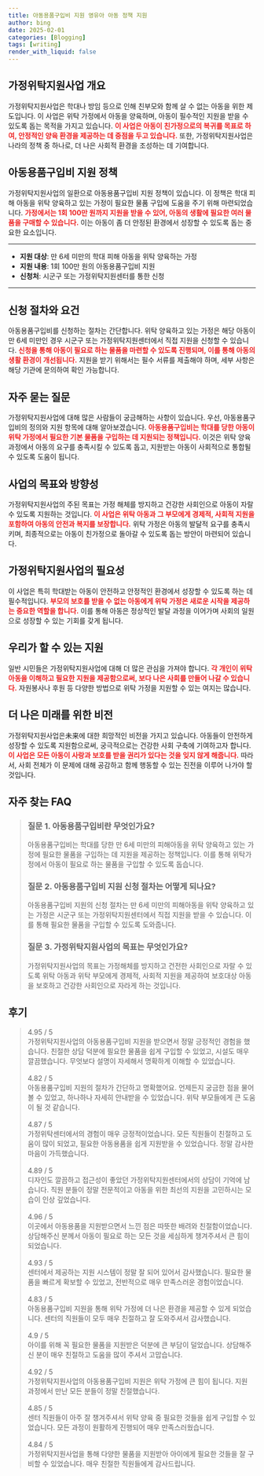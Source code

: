 ```yaml
---
title: 아동용품구입비 지원 영유아 아동 정책 지원
author: bing
date: 2025-02-01
categories: [Blogging]
tags: [writing]
render_with_liquid: false
---
```



<h2 id='가정위탁지원사업 개요'>가정위탁지원사업 개요</h2>

<p>가정위탁지원사업은 학대나 방임 등으로 인해 친부모와 함께 살 수 없는 아동을 위한 제도입니다. 이 사업은 위탁 가정에서 아동을 양육하며, 아동이 필수적인 지원을 받을 수 있도록 돕는 목적을 가지고 있습니다. <b><span style="color: #ee2323;">이 사업은 아동이 친가정으로의 복귀를 목표로 하여, 안정적인 양육 환경을 제공하는 데 중점을 두고 있습니다.</span></b> 또한, 가정위탁지원사업은 나라의 정책 중 하나로, 더 나은 사회적 환경을 조성하는 데 기여합니다.</p>

<h2 id='아동용품구입비 지원 정책'>아동용품구입비 지원 정책</h2>

<p>가정위탁지원사업의 일환으로 아동용품구입비 지원 정책이 있습니다. 이 정책은 학대 피해 아동을 위탁 양육하고 있는 가정이 필요한 물품 구입에 도움을 주기 위해 마련되었습니다. <b><span style="color: #ee2323;">가정에서는 1회 100만 원까지 지원을 받을 수 있어, 아동의 생활에 필요한 여러 물품을 구매할 수 있습니다.</span></b> 이는 아동이 좀 더 안정된 환경에서 성장할 수 있도록 돕는 중요한 요소입니다.</p>

<hr />

<ul>
    <li><b>지원 대상</b>: 만 6세 미만의 학대 피해 아동을 위탁 양육하는 가정</li>
    <li><b>지원 내용</b>: 1회 100만 원의 아동용품구입비 지원</li>
    <li><b>신청처</b>: 시군구 또는 가정위탁지원센터를 통한 신청</li>
</ul>

<hr />

<h2 id='신청 절차와 요건'>신청 절차와 요건</h2>

<p>아동용품구입비를 신청하는 절차는 간단합니다. 위탁 양육하고 있는 가정은 해당 아동이 만 6세 미만인 경우 시군구 또는 가정위탁지원센터에서 직접 지원을 신청할 수 있습니다. <b><span style="color: #ee2323;">신청을 통해 아동이 필요로 하는 물품을 마련할 수 있도록 진행되며, 이를 통해 아동의 생활 환경이 개선됩니다.</span></b> 지원을 받기 위해서는 필수 서류를 제출해야 하며, 세부 사항은 해당 기관에 문의하여 확인 가능합니다.</p>

<h2 id='자주 묻는 질문'>자주 묻는 질문</h2>

<p>가정위탁지원사업에 대해 많은 사람들이 궁금해하는 사항이 있습니다. 우선, 아동용품구입비의 정의와 지원 항목에 대해 알아보겠습니다. <b><span style="color: #ee2323;">아동용품구입비는 학대를 당한 아동이 위탁 가정에서 필요한 기본 물품을 구입하는 데 지원되는 정책입니다.</span></b> 이것은 위탁 양육 과정에서 아동의 요구를 충족시킬 수 있도록 돕고, 지원받는 아동이 사회적으로 통합될 수 있도록 도움이 됩니다.</p>

<h2 id='사업의 목표와 방향성'>사업의 목표와 방향성</h2>

<p>가정위탁지원사업의 주된 목표는 가정 해체를 방지하고 건강한 사회인으로 아동이 자랄 수 있도록 지원하는 것입니다. <b><span style="color: #ee2323;">이 사업은 위탁 아동과 그 부모에게 경제적, 사회적 지원을 포함하여 아동의 안전과 복지를 보장합니다.</span></b> 위탁 가정은 아동의 발달적 요구를 충족시키며, 최종적으로는 아동이 친가정으로 돌아갈 수 있도록 돕는 방안이 마련되어 있습니다.</p>

<h2 id='가정위탁지원사업의 필요성'>가정위탁지원사업의 필요성</h2>

<p>이 사업은 특히 학대받는 아동이 안전하고 안정적인 환경에서 성장할 수 있도록 하는 데 필수적입니다. <b><span style="color: #ee2323;">부모의 보호를 받을 수 없는 아동에게 위탁 가정은 새로운 시작을 제공하는 중요한 역할을 합니다.</span></b> 이를 통해 아동은 정상적인 발달 과정을 이어가며 사회의 일원으로 성장할 수 있는 기회를 갖게 됩니다.</p>

<h2 id='우리가 할 수 있는 지원'>우리가 할 수 있는 지원</h2>

<p>일반 시민들은 가정위탁지원사업에 대해 더 많은 관심을 가져야 합니다. <b><span style="color: #ee2323;">각 개인이 위탁 아동을 이해하고 필요한 지원을 제공함으로써, 보다 나은 사회를 만들어 나갈 수 있습니다.</span></b> 자원봉사나 후원 등 다양한 방법으로 위탁 가정을 지원할 수 있는 여지는 많습니다.</p>

<h2 id='더 나은 미래를 위한 비전'>더 나은 미래를 위한 비전</h2>

<p>가정위탁지원사업은未来에 대한 희망적인 비전을 가지고 있습니다. 아동들이 안전하게 성장할 수 있도록 지원함으로써, 궁극적으로는 건강한 사회 구축에 기여하고자 합니다. <b><span style="color: #ee2323;">이 사업은 모든 아동이 사랑과 보호를 받을 권리가 있다는 것을 잊지 않게 해줍니다.</span></b> 따라서, 사회 전체가 이 문제에 대해 공감하고 함께 행동할 수 있는 진전을 이루어 나가야 할 것입니다.</p>


<h2 id='자주_찾는_FAQ'>자주 찾는 FAQ</h2>
<div itemscope="" itemtype="https://schema.org/FAQPage"> 
<blockquote> 
<div itemscope="" itemprop="mainEntity" itemtype="https://schema.org/Question"> 
<h3 itemprop="name">질문 1. 아동용품구입비란 무엇인가요?</h3> 
<div itemscope="" itemprop="acceptedAnswer" itemtype="https://schema.org/Answer"> 
<span itemprop="text"> 
<p>아동용품구입비는 학대를 당한 만 6세 미만의 피해아동을 위탁 양육하고 있는 가정에 필요한 물품을 구입하는 데 지원을 제공하는 정책입니다. 이를 통해 위탁가정에서 아동이 필요로 하는 물품을 구입할 수 있도록 돕습니다.</p> 
</span> 
</div> 
</div> 

<div itemscope="" itemprop="mainEntity" itemtype="https://schema.org/Question"> 
<h3 itemprop="name">질문 2. 아동용품구입비 지원 신청 절차는 어떻게 되나요?</h3> 
<div itemscope="" itemprop="acceptedAnswer" itemtype="https://schema.org/Answer"> 
<span itemprop="text"> 
<p>아동용품구입비 지원의 신청 절차는 만 6세 미만의 피해아동을 위탁 양육하고 있는 가정은 시군구 또는 가정위탁지원센터에서 직접 지원을 받을 수 있습니다. 이를 통해 필요한 물품을 구입할 수 있도록 도와줍니다.</p> 
</span> 
</div> 
</div> 

<div itemscope="" itemprop="mainEntity" itemtype="https://schema.org/Question"> 
<h3 itemprop="name">질문 3. 가정위탁지원사업의 목표는 무엇인가요?</h3> 
<div itemscope="" itemprop="acceptedAnswer" itemtype="https://schema.org/Answer"> 
<span itemprop="text"> 
<p>가정위탁지원사업의 목표는 가정해체를 방지하고 건전한 사회인으로 자랄 수 있도록 위탁 아동과 위탁 부모에게 경제적, 사회적 지원을 제공하여 보호대상 아동을 보호하고 건강한 사회인으로 자라게 하는 것입니다.</p> 
</span> 
</div> 
</div> 
</blockquote> 
</div>
<h2 id='후기'>후기</h2>
<div itemscope itemtype="https://schema.org/Product">
  <blockquote>
  <div itemprop="review" itemscope itemtype="https://schema.org/Review">
      <div itemprop="reviewRating" itemscope itemtype="https://schema.org/Rating"> <span itemprop="ratingValue">4.95</span> / <span itemprop="bestRating">5</span> </div>
      <span itemprop="reviewBody">가정위탁지원사업의 아동용품구입비 지원을 받으면서 정말 긍정적인 경험을 했습니다. 친절한 상담 덕분에 필요한 물품을 쉽게 구입할 수 있었고, 시설도 매우 깔끔했습니다. 무엇보다 설명이 자세해서 명확하게 이해할 수 있었습니다.</span>
  </div>
  <br>
  <div itemprop="review" itemscope itemtype="https://schema.org/Review">
      <div itemprop="reviewRating" itemscope itemtype="https://schema.org/Rating"> <span itemprop="ratingValue">4.82</span> / <span itemprop="bestRating">5</span> </div>
      <span itemprop="reviewBody">아동용품구입비 지원의 절차가 간단하고 명확했어요. 언제든지 궁금한 점을 물어볼 수 있었고, 하나하나 자세히 안내받을 수 있었습니다. 위탁 부모들에게 큰 도움이 될 것 같습니다.</span>
  </div>
  <br>
  <div itemprop="review" itemscope itemtype="https://schema.org/Review">
      <div itemprop="reviewRating" itemscope itemtype="https://schema.org/Rating"> <span itemprop="ratingValue">4.87</span> / <span itemprop="bestRating">5</span> </div>
      <span itemprop="reviewBody">가정위탁센터에서의 경험이 매우 긍정적이었습니다. 모든 직원들이 친절하고 도움이 많이 되었고, 필요한 아동용품을 쉽게 지원받을 수 있었습니다. 정말 감사한 마음이 가득했습니다.</span>
  </div>
  <br>
  <div itemprop="review" itemscope itemtype="https://schema.org/Review">
      <div itemprop="reviewRating" itemscope itemtype="https://schema.org/Rating"> <span itemprop="ratingValue">4.89</span> / <span itemprop="bestRating">5</span> </div>
      <span itemprop="reviewBody">디자인도 깔끔하고 접근성이 좋았던 가정위탁지원센터에서의 상담이 기억에 남습니다. 직원 분들이 정말 전문적이고 아동을 위한 최선의 지원을 고민하시는 모습이 인상 깊었습니다.</span>
  </div>
  <br>
  <div itemprop="review" itemscope itemtype="https://schema.org/Review">
      <div itemprop="reviewRating" itemscope itemtype="https://schema.org/Rating"> <span itemprop="ratingValue">4.96</span> / <span itemprop="bestRating">5</span> </div>
      <span itemprop="reviewBody">이곳에서 아동용품을 지원받으면서 느낀 점은 따뜻한 배려와 친절함이었습니다. 상담해주신 분께서 아동이 필요로 하는 모든 것을 세심하게 챙겨주셔서 큰 힘이 되었습니다.</span>
  </div>
  <br>
  <div itemprop="review" itemscope itemtype="https://schema.org/Review">
      <div itemprop="reviewRating" itemscope itemtype="https://schema.org/Rating"> <span itemprop="ratingValue">4.93</span> / <span itemprop="bestRating">5</span> </div>
      <span itemprop="reviewBody">센터에서 제공하는 지원 시스템이 정말 잘 되어 있어서 감사했습니다. 필요한 물품을 빠르게 확보할 수 있었고, 전반적으로 매우 만족스러운 경험이었습니다.</span>
  </div>
  <br>
  <div itemprop="review" itemscope itemtype="https://schema.org/Review">
      <div itemprop="reviewRating" itemscope itemtype="https://schema.org/Rating"> <span itemprop="ratingValue">4.83</span> / <span itemprop="bestRating">5</span> </div>
      <span itemprop="reviewBody">아동용품구입비 지원을 통해 위탁 가정에 더 나은 환경을 제공할 수 있게 되었습니다. 센터의 직원들이 모두 매우 친절하고 잘 도와주셔서 감사했습니다.</span>
  </div>
  <br>
  <div itemprop="review" itemscope itemtype="https://schema.org/Review">
      <div itemprop="reviewRating" itemscope itemtype="https://schema.org/Rating"> <span itemprop="ratingValue">4.9</span> / <span itemprop="bestRating">5</span> </div>
      <span itemprop="reviewBody">아이를 위해 꼭 필요한 물품을 지원받은 덕분에 큰 부담이 덜었습니다. 상담해주신 분이 매우 친절하고 도움을 많이 주셔서 고맙습니다.</span>
  </div>
  <br>
  <div itemprop="review" itemscope itemtype="https://schema.org/Review">
      <div itemprop="reviewRating" itemscope itemtype="https://schema.org/Rating"> <span itemprop="ratingValue">4.92</span> / <span itemprop="bestRating">5</span> </div>
      <span itemprop="reviewBody">가정위탁지원사업의 아동용품구입비 지원은 위탁 가정에 큰 힘이 됩니다. 지원 과정에서 만난 모든 분들이 정말 친절했습니다.</span>
  </div>
  <br>
  <div itemprop="review" itemscope itemtype="https://schema.org/Review">
      <div itemprop="reviewRating" itemscope itemtype="https://schema.org/Rating"> <span itemprop="ratingValue">4.85</span> / <span itemprop="bestRating">5</span> </div>
      <span itemprop="reviewBody">센터 직원들이 아주 잘 챙겨주셔서 위탁 양육 중 필요한 것들을 쉽게 구입할 수 있었습니다. 모든 과정이 원활하게 진행되어 매우 만족스러웠습니다.</span>
  </div>
  <br>
  <div itemprop="review" itemscope itemtype="https://schema.org/Review">
      <div itemprop="reviewRating" itemscope itemtype="https://schema.org/Rating"> <span itemprop="ratingValue">4.84</span> / <span itemprop="bestRating">5</span> </div>
      <span itemprop="reviewBody">가정위탁지원사업을 통해 다양한 물품을 지원받아 아이에게 필요한 것들을 잘 구비할 수 있었습니다. 매우 친절한 직원들에게 감사드립니다.</span>
  </div>
  </blockquote>
</div>
